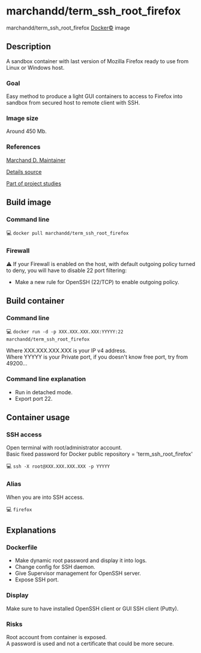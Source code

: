 # marchandd/term_ssh_root_firefox

marchandd/term_ssh_root_firefox [Docker:copyright:](https://docs.docker.com/ "Docker") image

## Description

A sandbox container with last version of Mozilla Firefox ready to use from Linux or Windows host.

### Goal

Easy method to produce a light GUI containers to access to Firefox into sandbox from secured host to remote client with SSH.

### Image size

Around 450 Mb.

### References

[Marchand D. Maintainer](https://github.com/marchandd/ "Maintainer")

[Details source](https://github.com/marchandd/term_ssh_root_firefox/ "Details")

[Part of project studies](https://github.com/marchandd/docker_index/ "References")

## Build image

### Command line

:computer: `docker pull marchandd/term_ssh_root_firefox`

### Firewall

:warning: If your Firewall is enabled on the host, with default outgoing policy turned to 
deny, 
you will have to disable 22 port filtering:  
- Make a new rule for OpenSSH (22/TCP) to enable outgoing policy.

## Build container

### Command line

:computer: `docker run -d -p XXX.XXX.XXX.XXX:YYYYY:22 marchandd/term_ssh_root_firefox`

Where XXX.XXX.XXX.XXX is your IP v4 address.  
Where YYYYY is your Private port, if you doesn't know free port, try from 49200...

### Command line explanation

- Run in detached mode.
- Export port 22.

## Container usage

### SSH access

Open terminal with root/administrator account.  
Basic fixed password for Docker public repository = 'term_ssh_root_firefox'

:computer: `ssh -X root@XXX.XXX.XXX.XXX -p YYYYY`

### Alias

When you are into SSH access.

:computer: `firefox`

## Explanations

### Dockerfile

- Make dynamic root password and display it into logs.
- Change config for SSH daemon.
- Give Supervisor management for OpenSSH server.
- Expose SSH port.

### Display

Make sure to have installed OpenSSH client or GUI SSH client (Putty).

### Risks

Root account from container is exposed.  
A password is used and not a certificate that could be more secure.
